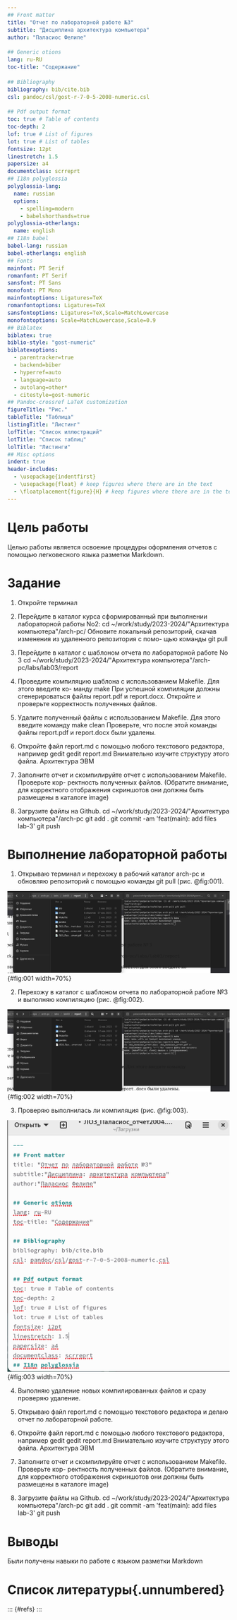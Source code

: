 ```yaml
---
## Front matter
title: "Отчет по лабораторной работе №3"
subtitle: "Дисциплина архитектура компьютера"
author: "Паласиос Фелипе"

## Generic otions
lang: ru-RU
toc-title: "Содержание"

## Bibliography
bibliography: bib/cite.bib
csl: pandoc/csl/gost-r-7-0-5-2008-numeric.csl

## Pdf output format
toc: true # Table of contents
toc-depth: 2
lof: true # List of figures
lot: true # List of tables
fontsize: 12pt
linestretch: 1.5
papersize: a4
documentclass: scrreprt
## I18n polyglossia
polyglossia-lang:
  name: russian
  options:
	- spelling=modern
	- babelshorthands=true
polyglossia-otherlangs:
  name: english
## I18n babel
babel-lang: russian
babel-otherlangs: english
## Fonts
mainfont: PT Serif
romanfont: PT Serif
sansfont: PT Sans
monofont: PT Mono
mainfontoptions: Ligatures=TeX
romanfontoptions: Ligatures=TeX
sansfontoptions: Ligatures=TeX,Scale=MatchLowercase
monofontoptions: Scale=MatchLowercase,Scale=0.9
## Biblatex
biblatex: true
biblio-style: "gost-numeric"
biblatexoptions:
  - parentracker=true
  - backend=biber
  - hyperref=auto
  - language=auto
  - autolang=other*
  - citestyle=gost-numeric
## Pandoc-crossref LaTeX customization
figureTitle: "Рис."
tableTitle: "Таблица"
listingTitle: "Листинг"
lofTitle: "Список иллюстраций"
lotTitle: "Список таблиц"
lolTitle: "Листинги"
## Misc options
indent: true
header-includes:
  - \usepackage{indentfirst}
  - \usepackage{float} # keep figures where there are in the text
  - \floatplacement{figure}{H} # keep figures where there are in the text
---
```


# Цель работы

Целью работы является освоение процедуры оформления отчетов с помощью легковесного
языка разметки Markdown.

# Задание

1. Откройте терминал

2. Перейдите в каталог курса сформированный при выполнении лабораторной работы
No2:
cd ~/work/study/2023-2024/"Архитектура компьютера"/arch-pc/
Обновите локальный репозиторий, скачав изменения из удаленного репозитория с помо-
щью команды git pull

3. Перейдите в каталог с шаблоном отчета по лабораторной работе No 3
cd ~/work/study/2023-2024/"Архитектура компьютера"/arch-pc/labs/lab03/report

4. Проведите компиляцию шаблона с использованием Makefile. Для этого введите ко-
манду make
При успешной компиляции должны сгенерироваться файлы report.pdf и report.docx.
Откройте и проверьте корректность полученных файлов.

5. Удалите полученный файлы с использованием Makefile. Для этого введите команду
make clean
Проверьте, что после этой команды файлы report.pdf и report.docx были удалены.

6. Откройте файл report.md c помощью любого текстового редактора, например gedit
gedit report.md
Внимательно изучите структуру этого файла.
Архитектура ЭВМ

7. Заполните отчет и скомпилируйте отчет с использованием Makefile. Проверьте кор-
ректность полученных файлов. (Обратите внимание, для корректного отображения
скриншотов они должны быть размещены в каталоге image)

8. Загрузите файлы на Github.
cd ~/work/study/2023-2024/"Архитектура компьютера"/arch-pc
git add .
git commit -am 'feat(main): add files lab-3'
git push


# Выполнение лабораторной работы

1. Открываю терминал и перехожу в рабочий каталог arch-pc и обновляю репозиторий с помощью команды git pull (рис. @fig:001).

![каталог arch-pc и обновляю репозиторий с помощью команды](image/1.jpg){#fig:001 width=70%}

2. Перехожу в каталог с шаблоном отчета по лабораторной работе №3 и выполняю компиляцию  (рис. @fig:002).

![переход в каталог](image/2.jpg){#fig:002 width=70%}
 
3. Проверяю выполнилась ли компиляция (рис. @fig:003).

![компиляция шаблона reoprt](image/3.jpg){#fig:003 width=70%}

4. Выполняю удаление новых компилированных файлов и сразу проверяю удаление.

5. Открываю файл report.md с помощью текстового редактора и делаю отчет по лабораторной работе.

6. Откройте файл report.md c помощью любого текстового редактора, например gedit
gedit report.md
Внимательно изучите структуру этого файла.
Архитектура ЭВМ

7. Заполните отчет и скомпилируйте отчет с использованием Makefile. Проверьте кор-
ректность полученных файлов. (Обратите внимание, для корректного отображения
скриншотов они должны быть размещены в каталоге image)

8. Загрузите файлы на Github.
cd ~/work/study/2023-2024/"Архитектура компьютера"/arch-pc
git add .
git commit -am 'feat(main): add files lab-3'
git push

# Выводы

Были получены навыки по работе с языком разметки Markdown

# Список литературы{.unnumbered}

::: {#refs}
:::
